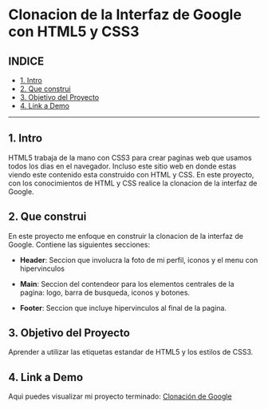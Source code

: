 #  Clonacion de la Interfaz de Google con  HTML5 y CSS3

## **INDICE**

* [1. Intro](#)
* [2. Que construi](#)
* [3. Objetivo del Proyecto](#)
* [4. Link a Demo](#)

****

## 1. Intro

HTML5 trabaja de la mano con CSS3 para crear paginas web que usamos todos los dias en el navegador. Incluso este sitio web en donde estas viendo este contenido esta construido con HTML y CSS. En este proyecto, con los conocimientos de HTML y CSS realice la clonacion de la interfaz de Google.

## 2. Que construi

En este proyecto me enfoque en construir la clonacion de la interfaz de Google. Contiene las siguientes secciones:

* **Header**: Seccion que involucra la foto de mi perfil, iconos y el menu con hipervinculos

* **Main**: Seccion del contendeor para los elementos centrales de la pagina: logo, barra de busqueda, iconos y botones.

* **Footer**: Seccion que incluye hipervinculos al final de la pagina.

## 3. Objetivo del Proyecto
Aprender a utilizar las etiquetas estandar de HTML5 y los estilos de CSS3.

## 4. Link a Demo
Aqui puedes visualizar mi proyecto terminado: [Clonación de Google](https://googlebyferp.netlify.app)
